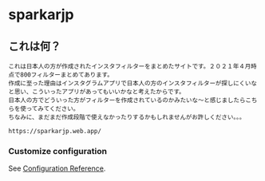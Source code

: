 # sparkarjp

## これは何？
```
これは日本人の方が作成されたインスタフィルターをまとめたサイトです。２０２１年４月時点で800フィルターまとめてあります。
作成に至った理由はインスタグラムアプリで日本人の方のインスタフィルターが探しにくいなと思い、こういったアプリがあってもいいかなと考えたからです。
日本人の方でどういった方がフィルターを作成されているのかみたいな〜と感じましたらこちらを使ってみてください。  
ちなみに、まだまだ作成段階で使えなかったりするかもしれませんがお許しください。。。

https://sparkarjp.web.app/

```



### Customize configuration
See [Configuration Reference](https://cli.vuejs.org/config/).
